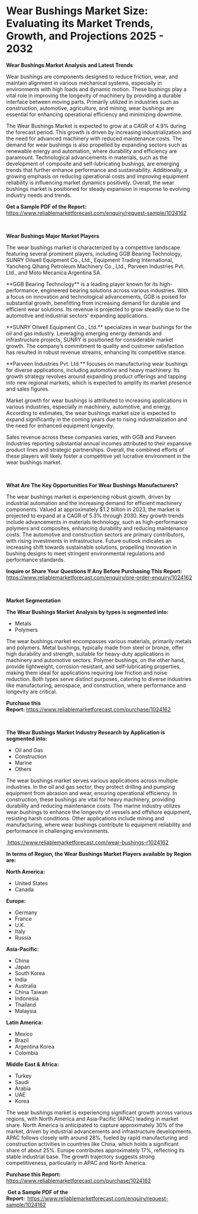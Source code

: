 <p><h1>Wear Bushings Market Size: Evaluating its Market Trends, Growth, and Projections 2025 - 2032</h1></p><p><strong>Wear Bushings Market Analysis and Latest Trends</strong></p>
<p><p>Wear bushings are components designed to reduce friction, wear, and maintain alignment in various mechanical systems, especially in environments with high loads and dynamic motion. These bushings play a vital role in improving the longevity of machinery by providing a durable interface between moving parts. Primarily utilized in industries such as construction, automotive, agriculture, and mining, wear bushings are essential for enhancing operational efficiency and minimizing downtime.</p><p>The Wear Bushings Market is expected to grow at a CAGR of 4.9% during the forecast period. This growth is driven by increasing industrialization and the need for advanced machinery with reduced maintenance costs. The demand for wear bushings is also propelled by expanding sectors such as renewable energy and automation, where durability and efficiency are paramount. Technological advancements in materials, such as the development of composite and self-lubricating bushings, are emerging trends that further enhance performance and sustainability. Additionally, a growing emphasis on reducing operational costs and improving equipment reliability is influencing market dynamics positively. Overall, the wear bushings market is positioned for steady expansion in response to evolving industry needs and trends.</p></p>
<p><strong>Get a Sample PDF of the Report:&nbsp;</strong> <a href="https://www.reliablemarketforecast.com/enquiry/request-sample/1024162?utm_campaign=2994&utm_medium=2&utm_source=Github&utm_content=ia&utm_term=17042025&utm_id=wear-bushings">https://www.reliablemarketforecast.com/enquiry/request-sample/1024162</a></p>
<p>&nbsp;</p>
<p><strong>Wear Bushings Major Market Players</strong></p>
<p><p>The wear bushings market is characterized by a competitive landscape featuring several prominent players, including GGB Bearing Technology, SUNRY Oilwell Equipment Co., Ltd., Equipment Trading International, Yancheng Qihang Petroleum Machinery Co., Ltd., Parveen Industries Pvt. Ltd., and Moto Mecanica Argentina SA.</p><p>**GGB Bearing Technology** is a leading player known for its high-performance, engineered bearing solutions across various industries. With a focus on innovation and technological advancements, GGB is poised for substantial growth, benefitting from increasing demand for durable and efficient wear solutions. Its revenue is projected to grow steadily due to the automotive and industrial sectors' expanding applications.</p><p>**SUNRY Oilwell Equipment Co., Ltd.** specializes in wear bushings for the oil and gas industry. Leveraging emerging energy demands and infrastructure projects, SUNRY is positioned for considerable market growth. The company’s commitment to quality and customer satisfaction has resulted in robust revenue streams, enhancing its competitive stance.</p><p>**Parveen Industries Pvt. Ltd.** focuses on manufacturing wear bushings for diverse applications, including automotive and heavy machinery. Its growth strategy revolves around expanding product offerings and tapping into new regional markets, which is expected to amplify its market presence and sales figures.</p><p>Market growth for wear bushings is attributed to increasing applications in various industries, especially in machinery, automotive, and energy. According to estimates, the wear bushings market size is expected to expand significantly in the coming years due to rising industrialization and the need for enhanced equipment longevity.</p><p>Sales revenue across these companies varies, with GGB and Parveen Industries reporting substantial annual incomes attributed to their expansive product lines and strategic partnerships. Overall, the combined efforts of these players will likely foster a competitive yet lucrative environment in the wear bushings market.</p></p>
<p>&nbsp;</p>
<p><strong>What Are The Key Opportunities For Wear Bushings Manufacturers?</strong></p>
<p><p>The wear bushings market is experiencing robust growth, driven by industrial automation and the increasing demand for efficient machinery components. Valued at approximately $1.2 billion in 2023, the market is projected to expand at a CAGR of 5.3% through 2030. Key growth trends include advancements in materials technology, such as high-performance polymers and composites, enhancing durability and reducing maintenance costs. The automotive and construction sectors are primary contributors, with rising investments in infrastructure. Future outlook indicates an increasing shift towards sustainable solutions, propelling innovation in bushing designs to meet stringent environmental regulations and performance standards.</p></p>
<p><strong>Inquire or Share Your Questions If Any Before Purchasing This Report:</strong> <a href="https://www.reliablemarketforecast.com/enquiry/pre-order-enquiry/1024162?utm_campaign=2994&utm_medium=2&utm_source=Github&utm_content=ia&utm_term=17042025&utm_id=wear-bushings">https://www.reliablemarketforecast.com/enquiry/pre-order-enquiry/1024162</a></p>
<p>&nbsp;</p>
<p><strong>Market Segmentation</strong></p>
<p><strong>The Wear Bushings Market Analysis by types is segmented into:</strong></p>
<p><ul><li>Metals</li><li>Polymers</li></ul></p>
<p><p>The wear bushings market encompasses various materials, primarily metals and polymers. Metal bushings, typically made from steel or bronze, offer high durability and strength, suitable for heavy-duty applications in machinery and automotive sectors. Polymer bushings, on the other hand, provide lightweight, corrosion-resistant, and self-lubricating properties, making them ideal for applications requiring low friction and noise reduction. Both types serve distinct purposes, catering to diverse industries like manufacturing, aerospace, and construction, where performance and longevity are critical.</p></p>
<p><strong>Purchase this Report:&nbsp;</strong><a href="https://www.reliablemarketforecast.com/purchase/1024162?utm_campaign=2994&utm_medium=2&utm_source=Github&utm_content=ia&utm_term=17042025&utm_id=wear-bushings">https://www.reliablemarketforecast.com/purchase/1024162</a></p>
<p>&nbsp;</p>
<p><strong>The Wear Bushings Market Industry Research by Application is segmented into:</strong></p>
<p><ul><li>Oil and Gas</li><li>Construction</li><li>Marine</li><li>Others</li></ul></p>
<p><p>The wear bushings market serves various applications across multiple industries. In the oil and gas sector, they protect drilling and pumping equipment from abrasion and wear, ensuring operational efficiency. In construction, these bushings are vital for heavy machinery, providing durability and reducing maintenance costs. The marine industry utilizes wear bushings to enhance the longevity of vessels and offshore equipment, resisting harsh conditions. Other applications include mining and manufacturing, where wear bushings contribute to equipment reliability and performance in challenging environments.</p></p>
<p><a href="https://www.reliablemarketforecast.com/wear-bushings-r1024162?utm_campaign=2994&utm_medium=2&utm_source=Github&utm_content=ia&utm_term=17042025&utm_id=wear-bushings">&nbsp;https://www.reliablemarketforecast.com/wear-bushings-r1024162</a></p>
<p><strong>In terms of Region, the Wear Bushings Market Players available by Region are:</strong></p>
<p>
    <p> <strong> North America: </strong>
        <ul>
            <li>United States</li>
            <li>Canada</li>
        </ul>
        </p> 
    <p> <strong> Europe: </strong>
        <ul>
            <li>Germany</li>
            <li>France</li>
            <li>U.K.</li>
            <li>Italy</li>
            <li>Russia</li>
        </ul>
        </p> 
    <p> <strong> Asia-Pacific: </strong>
        <ul>
            <li>China</li>
            <li>Japan</li>
            <li>South Korea</li>
            <li>India</li>
            <li>Australia</li>
            <li>China Taiwan</li>
            <li>Indonesia</li>
            <li>Thailand</li>
            <li>Malaysia</li>
        </ul>
        </p> 
    <p> <strong> Latin America: </strong>
        <ul>
            <li>Mexico</li>
            <li>Brazil</li>
            <li>Argentina Korea</li>
            <li>Colombia</li>
        </ul>
        </p> 
    <p> <strong> Middle East & Africa: </strong>
        <ul>
            <li>Turkey</li>
            <li>Saudi</li>
            <li>Arabia</li>
            <li>UAE</li>
            <li>Korea</li>
        </ul>
    </p>
    </p>
<p><p>The wear bushings market is experiencing significant growth across various regions, with North America and Asia-Pacific (APAC) leading in market share. North America is anticipated to capture approximately 30% of the market, driven by industrial advancements and infrastructure developments. APAC follows closely with around 28%, fueled by rapid manufacturing and construction activities in countries like China, which holds a significant share of about 25%. Europe contributes approximately 17%, reflecting its stable industrial base. The growth trajectory suggests strong competitiveness, particularly in APAC and North America.</p></p>
<p><strong>Purchase this Report: </strong><a href="https://www.reliablemarketforecast.com/purchase/1024162?utm_campaign=2994&utm_medium=2&utm_source=Github&utm_content=ia&utm_term=17042025&utm_id=wear-bushings">https://www.reliablemarketforecast.com/purchase/1024162</a></p>
<p>&nbsp;<strong>Get a Sample PDF of the Report:&nbsp;&nbsp;</strong><a href="https://www.reliablemarketforecast.com/enquiry/request-sample/1024162?utm_campaign=2994&utm_medium=2&utm_source=Github&utm_content=ia&utm_term=17042025&utm_id=wear-bushings">https://www.reliablemarketforecast.com/enquiry/request-sample/1024162</a></p>
<p><strong></strong></p>
<p><p></p><p></p><p></p></p>